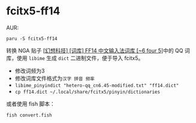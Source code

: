 # fcitx5-ff14

AUR:

```shell
paru -S fcitx5-ff14
```

转换 NGA 贴子 [[幻想科技] [词库] FF14 中文输入法词库 [~6 four 5]](https://ngabbs.com/read.php?tid=31640918)中的 QQ 词库，使用 `libime` 生成 `dict` 二进制文件，便于导入 fcitx5。

- 修改词频为3
- 修改词库文件格式为`汉字 拼音 频率`
- `libime_pinyindict "hetero-qq_cn6.45-modified.txt" "ff14.dict"`
- `cp ff14.dict ~/.local/share/fcitx5/pinyin/dictionaries`

或者使用 fish 脚本：

```fish
fish convert.fish
```
